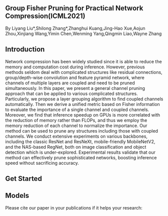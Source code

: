 ## Group Fisher Pruning for Practical Network Compression(ICML2021)

By Liyang Liu*,Shilong Zhang*,Zhanghui Kuang,Jing-Hao Xue,Aojun Zhou,Xinjiang Wang,Yimin Chen,Wenming Yang,Qingmin Liao,Wayne Zhang

## Introduction

Network compression has been widely studied since it is able to reduce the memory and computation cost during inference. However, previous methods seldom deal with complicated structures like residual connections, group/depth-wise convolution and feature pyramid network, where channels of multiple layers are coupled and need to be pruned simultaneously. In this paper, we present a general channel pruning approach that can be applied to various complicated structures. Particularly, we propose a layer grouping algorithm to find coupled channels automatically. Then we derive a unified metric based on Fisher information to evaluate the importance of a single channel and coupled channels. Moreover, we find that inference speedup on GPUs is more correlated with the reduction of memory rather than FLOPs, and thus we employ the memory reduction of each channel to normalize the importance. Our method can be used to prune any structures including those with coupled channels. We conduct extensive experiments on various backbones, including the classic ResNet and ResNeXt, mobile-friendly MobileNetV2, and the NAS-based RegNet, both on image classification and object detection which is under-explored. Experimental results validate that our method can effectively prune sophisticated networks, boosting inference speed without sacrificing accuracy.

## Get Started
## Models

Please cite our paper in your publications if it helps your research:

